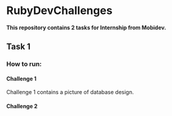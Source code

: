 # RubyDevChallenges

**This repository contains 2 tasks for Internship from Mobidev.**

## Task 1

### How to run:

#### Challenge 1

Challenge 1 contains a picture of database design.

#### Challenge 2
